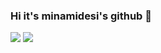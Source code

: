 ### Hi it's minamidesi's github 👋

<img src="https://github-readme-stats.vercel.app/api?username=minamidesi&show_icons=true&icon_color=CE1D2D&text_color=718096&bg_color=ffffff&hide_title=true" />

<img src="https://github-readme-stats.vercel.app/api/top-langs/?username=minamidesi">
